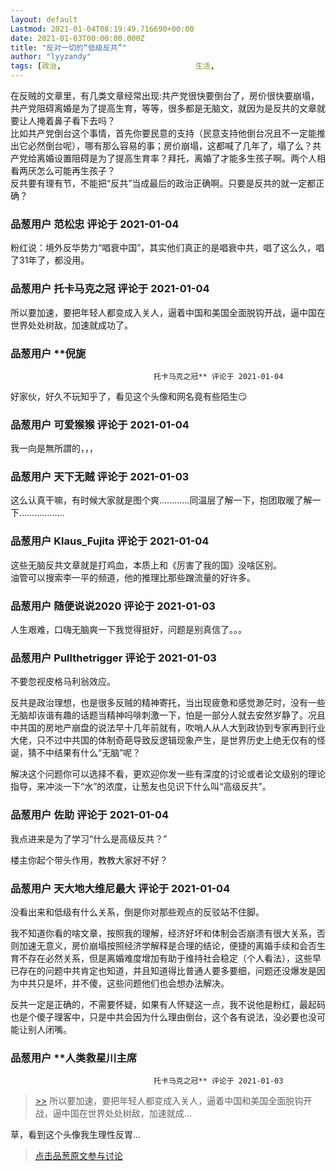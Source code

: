```yaml
---
layout: default
Lastmod: 2021-01-04T08:19:49.716690+00:00
date: 2021-01-03T00:00:00.000Z
title: "反对一切的“低级反共”"
author: "lyyzandy"
tags: [政治,								生活,								共产党,								民主,								政治与生活]
---
```


在反贼的文章里，有几类文章经常出现:共产党很快要倒台了，房价很快要崩塌，共产党阻碍离婚是为了提高生育，等等，很多都是无脑文，就因为是反共的文章就要让人掩着鼻子看下去吗？  
比如共产党倒台这个事情，首先你要民意的支持（民意支持他倒台况且不一定能推出它必然倒台呢），哪有那么容易的事；房价崩塌，这都喊了几年了，塌了么？共产党给离婚设置阻碍是为了提高生育率？拜托，离婚了才能多生孩子啊。两个人相看两厌怎么可能再生孩子？  
反共要有理有节，不能把“反共”当成最后的政治正确啊。只要是反共的就一定都正确？

            
### 品葱用户 **范松忠** 评论于 2021-01-04
        
粉红说：境外反华势力“唱衰中国”，其实他们真正的是唱衰中共，唱了这么久，唱了31年了，都没用。
        


            
### 品葱用户 **托卡马克之冠** 评论于 2021-01-04
        
所以要加速，要把年轻人都变成入关人，逼着中国和美国全面脱钩开战，逼中国在世界处处树敌，加速就成功了。
        


            
### 品葱用户 **倪旎				
									托卡马克之冠** 评论于 2021-01-04
        
好家伙，好久不玩知乎了，看见这个头像和网名竟有些陌生😏
        


            
### 品葱用户 **可爱猴猴** 评论于 2021-01-04
        
我一向是無所謂的，，，
        


            
### 品葱用户 **天下无贼** 评论于 2021-01-03
        
这么认真干嘛，有时候大家就是图个爽…………同温层了解一下，抱团取暖了解一下………………
        


            
### 品葱用户 **Klaus_Fujita** 评论于 2021-01-04
        
这些无脑反共文章就是打鸡血，本质上和《厉害了我的国》没啥区别。  
油管可以搜索李一平的频道，他的推理比那些蹭流量的好许多。
        


            
### 品葱用户 **随便说说2020** 评论于 2021-01-03
        
人生艰难，口嗨无脑爽一下我觉得挺好，问题是别真信了。。。
        


            
### 品葱用户 **Pullthetrigger** 评论于 2021-01-03
        
不要忽视皮格马利翁效应。  
  
反共是政治理想，也是很多反贼的精神寄托，当出现疲惫和感觉渺茫时，没有一些无脑却诙谐有趣的话题当精神吗啡刺激一下，怕是一部分人就去安然岁静了。况且中共国的房地产崩盘的说法早十几年前就有，吹哨人从人大到政协到专家再到行业大佬，只不过中共国的体制奇葩导致反逻辑现象产生，是世界历史上绝无仅有的怪诞，猜不中结果有什么“无脑”呢？  
  
解决这个问题你可以选择不看，更欢迎你发一些有深度的讨论或者论文级别的理论指导，来冲淡一下“水”的浓度，让葱友也见识下什么叫“高级反共”。
        


            
### 品葱用户 **佐助** 评论于 2021-01-04
        
我点进来是为了学习“什么是高级反共？”  
  
楼主你起个带头作用，教教大家好不好？
        


            
### 品葱用户 **天大地大维尼最大** 评论于 2021-01-04
        
没看出来和低级有什么关系，倒是你对那些观点的反驳站不住脚。  
  
我不知道你看的啥文章，按照我的理解，经济好坏和体制会否崩溃有很大关系，否则加速无意义，房价崩塌按照经济学解释是合理的结论，便捷的离婚手续和会否生育不存在必然关系，但是离婚难度增加有助于维持社会稳定（个人看法），这些早已存在的问题中共肯定也知道，并且知道得比普通人要多要细，问题还没爆发是因为中共只是坏，并不傻，这些问题他们也会想办法解决。  
  
反共一定是正确的，不需要怀疑，如果有人怀疑这一点，我不说他是粉红，最起码也是个傻子理客中，只是中共会因为什么理由倒台，这个各有说法，没必要也没可能让别人闭嘴。
        


            
### 品葱用户 **人类救星川主席				
									托卡马克之冠** 评论于 2021-01-03
        
> [\>>]( "/article/item_id-575887#") 所以要加速，要把年轻人都变成入关人，逼着中国和美国全面脱钩开战，逼中国在世界处处树敌，加速就成...

  
草，看到这个头像我生理性反胃...
        






> [点击品葱原文参与讨论](https://pincong.rocks/article/28107)

